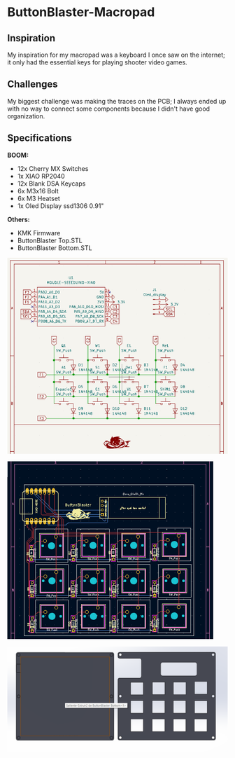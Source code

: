 # ButtonBlaster-Macropad
## Inspiration
My inspiration for my macropad was a keyboard I once saw on the internet; it only had the essential keys for playing shooter video games.

## Challenges
My biggest challenge was making the traces on the PCB; I always ended up with no way to connect some components because I didn't have good organization.

## Specifications
**BOOM:**

- 12x Cherry MX Switches
- 1x XIAO RP2040
- 12x Blank DSA Keycaps
- 6x M3x16 Bolt
- 6x M3 Heatset
- 1x Oled Display ssd1306 0.91"

**Others:**

- KMK Firmware
- ButtonBlaster Top.STL
- ButtonBlaster Bottom.STL


![Schematic](https://github.com/Cesarweon/ButtonBlaster-Macropad/blob/main/Captura%20de%20pantalla%202025-02-04%20213031.png)


![PCB](https://github.com/Cesarweon/ButtonBlaster-Macropad/blob/main/Captura%20de%20pantalla%202025-02-04%20213054.png)


![Case](https://github.com/Cesarweon/ButtonBlaster-Macropad/blob/main/Captura%20de%20pantalla%202025-02-04%20215507.png)


